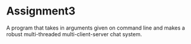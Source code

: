 # Assignment3
A program that takes in arguments given on command line and makes a robust multi-threaded multi-client-server chat system.

